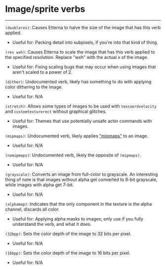 # Image/sprite verbs
---

`(doubleres)`: Causes Etterna to halve the size of the image that has
        this verb applied.
- Useful for: Packing detail into subpixels, if you're into that kind of thing.

`(res wxh)`: Causes Etterna to scale the image that has this verb applied to the
        specified resolution.
        Replace "wxh" with the actual x of the image.
- Useful for: Fixing scaling bugs that may occur when using images that aren't
        scaled to a power of 2.

`(dither)`: Undocumented verb, likely has something to do with applying
        color dithering to the image.
- Useful for: N/A

`(stretch)`: Allows some types of images to be used with `texcoordvelocity`
        and `customtexturerect` without graphical glitches.
- Useful for: Themes that use potentially unsafe actor commands with images.

`(mipmaps)`: Undocumented verb, likely applies ["mipmaps"](https://en.wikipedia.org/wiki/Mipmap) to an image.
- Useful for: N/A

`(nomipmaps)`: Undocumented verb, likely the opposite of `(mipmaps)`.
- Useful for: N/A

`(grayscale)`: Converts an image from full-color to grayscale.
        An interesting thing of note is that images without alpha get
        converted to 8-bit grayscale, while images with alpha get 7-bit.
- Useful for: N/A

`(alphamap)`: Indicates that the only component in the texture is the alpha
        channel, discards all color.
- Useful for: Applying alpha masks to images; only use if you fully understand
        the verb, and what it does.

`(32bpp)`: Sets the color depth of the image to 32 bits per pixel.
- Useful for: N/A

`(16bpp)`: Sets the color depth of the image to 16 bits per pixel.
- Useful for: N/A

